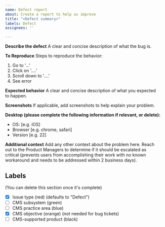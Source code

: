 ```yaml
---
name: Defect report
about: Create a report to help us improve
title: "<Defect summary>"
labels: Defect
assignees: ''

---
```


**Describe the defect**
A clear and concise description of what the bug is.

**To Reproduce**
Steps to reproduce the behavior:
1. Go to '...'
2. Click on '....'
3. Scroll down to '....'
4. See error

**Expected behavior**
A clear and concise description of what you expected to happen.

**Screenshots**
If applicable, add screenshots to help explain your problem.

**Desktop (please complete the following information if relevant, or delete):**
 - OS: [e.g. iOS]
 - Browser [e.g. chrome, safari]
 - Version [e.g. 22]

**Additional context**
Add any other context about the problem here. Reach out to the Product Managers to determine if it should be escalated as critical (prevents users from accomplishing their work with no known workaround and needs to be addressed within 2 business days).


## Labels
(You can delete this section once it's complete)
- [x] Issue type (red) (defaults to "Defect")
- [ ] CMS subsystem (green)
- [ ] CMS practice area (blue)
- [x] CMS objective (orange) (not needed for bug tickets)
- [ ] CMS-supported product (black)
